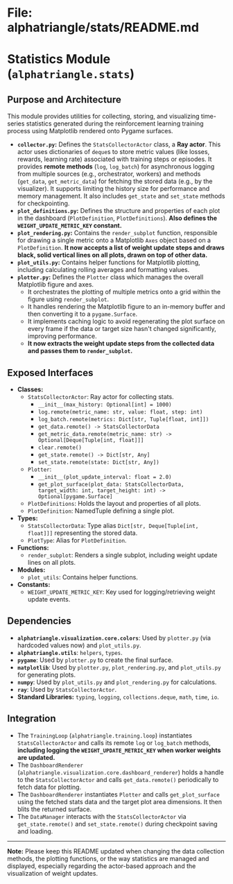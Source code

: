 # File: alphatriangle/stats/README.md
# Statistics Module (`alphatriangle.stats`)

## Purpose and Architecture

This module provides utilities for collecting, storing, and visualizing time-series statistics generated during the reinforcement learning training process using Matplotlib rendered onto Pygame surfaces.

-   **`collector.py`:** Defines the `StatsCollectorActor` class, a **Ray actor**. This actor uses dictionaries of `deque`s to store metric values (like losses, rewards, learning rate) associated with training steps or episodes. It provides **remote methods** (`log`, `log_batch`) for asynchronous logging from multiple sources (e.g., orchestrator, workers) and methods (`get_data`, `get_metric_data`) for fetching the stored data (e.g., by the visualizer). It supports limiting the history size for performance and memory management. It also includes `get_state` and `set_state` methods for checkpointing.
-   **`plot_definitions.py`:** Defines the structure and properties of each plot in the dashboard (`PlotDefinition`, `PlotDefinitions`). **Also defines the `WEIGHT_UPDATE_METRIC_KEY` constant.**
-   **`plot_rendering.py`:** Contains the `render_subplot` function, responsible for drawing a single metric onto a Matplotlib `Axes` object based on a `PlotDefinition`. **It now accepts a list of weight update steps and draws black, solid vertical lines on all plots, drawn on top of other data.**
-   **`plot_utils.py`:** Contains helper functions for Matplotlib plotting, including calculating rolling averages and formatting values.
-   **`plotter.py`:** Defines the `Plotter` class which manages the overall Matplotlib figure and axes.
    -   It orchestrates the plotting of multiple metrics onto a grid within the figure using `render_subplot`.
    -   It handles rendering the Matplotlib figure to an in-memory buffer and then converting it to a `pygame.Surface`.
    -   It implements caching logic to avoid regenerating the plot surface on every frame if the data or target size hasn't changed significantly, improving performance.
    -   **It now extracts the weight update steps from the collected data and passes them to `render_subplot`.**

## Exposed Interfaces

-   **Classes:**
    -   `StatsCollectorActor`: Ray actor for collecting stats.
        -   `__init__(max_history: Optional[int] = 1000)`
        -   `log.remote(metric_name: str, value: float, step: int)`
        -   `log_batch.remote(metrics: Dict[str, Tuple[float, int]])`
        -   `get_data.remote() -> StatsCollectorData`
        -   `get_metric_data.remote(metric_name: str) -> Optional[Deque[Tuple[int, float]]]`
        -   `clear.remote()`
        -   `get_state.remote() -> Dict[str, Any]`
        -   `set_state.remote(state: Dict[str, Any])`
    -   `Plotter`:
        -   `__init__(plot_update_interval: float = 2.0)`
        -   `get_plot_surface(plot_data: StatsCollectorData, target_width: int, target_height: int) -> Optional[pygame.Surface]`
    -   `PlotDefinitions`: Holds the layout and properties of all plots.
    -   `PlotDefinition`: NamedTuple defining a single plot.
-   **Types:**
    -   `StatsCollectorData`: Type alias `Dict[str, Deque[Tuple[int, float]]]` representing the stored data.
    -   `PlotType`: Alias for `PlotDefinition`.
-   **Functions:**
    -   `render_subplot`: Renders a single subplot, including weight update lines on all plots.
-   **Modules:**
    -   `plot_utils`: Contains helper functions.
-   **Constants:**
    -   `WEIGHT_UPDATE_METRIC_KEY`: Key used for logging/retrieving weight update events.

## Dependencies

-   **`alphatriangle.visualization.core.colors`**: Used by `plotter.py` (via hardcoded values now) and `plot_utils.py`.
-   **`alphatriangle.utils`**: `helpers`, `types`.
-   **`pygame`**: Used by `plotter.py` to create the final surface.
-   **`matplotlib`**: Used by `plotter.py`, `plot_rendering.py`, and `plot_utils.py` for generating plots.
-   **`numpy`**: Used by `plot_utils.py` and `plot_rendering.py` for calculations.
-   **`ray`**: Used by `StatsCollectorActor`.
-   **Standard Libraries:** `typing`, `logging`, `collections.deque`, `math`, `time`, `io`.

## Integration

-   The `TrainingLoop` (`alphatriangle.training.loop`) instantiates `StatsCollectorActor` and calls its remote `log` or `log_batch` methods, **including logging the `WEIGHT_UPDATE_METRIC_KEY` when worker weights are updated.**
-   The `DashboardRenderer` (`alphatriangle.visualization.core.dashboard_renderer`) holds a handle to the `StatsCollectorActor` and calls `get_data.remote()` periodically to fetch data for plotting.
-   The `DashboardRenderer` instantiates `Plotter` and calls `get_plot_surface` using the fetched stats data and the target plot area dimensions. It then blits the returned surface.
-   The `DataManager` interacts with the `StatsCollectorActor` via `get_state.remote()` and `set_state.remote()` during checkpoint saving and loading.

---

**Note:** Please keep this README updated when changing the data collection methods, the plotting functions, or the way statistics are managed and displayed, especially regarding the actor-based approach and the visualization of weight updates.